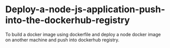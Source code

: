 # Deploy-a-node-js-application-push-into-the-dockerhub-registry
To build a docker image using dockerfile and deploy a node docker image on another machine and push into dockerhub registry.
